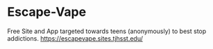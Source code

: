 # Escape-Vape
Free Site and App targeted towards teens (anonymously) to best stop addictions.
https://escapevape.sites.tjhsst.edu/
